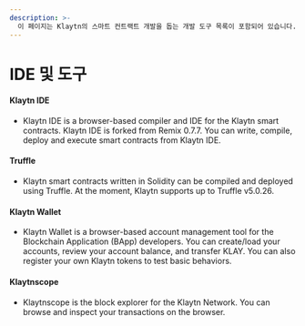 ```yaml
---
description: >-
  이 페이지는 Klaytn의 스마트 컨트랙트 개발을 돕는 개발 도구 목록이 포함되어 있습니다.
---
```


# IDE 및 도구

#### Klaytn IDE

* Klaytn IDE is a browser-based compiler and IDE for the Klaytn smart contracts. Klaytn IDE is forked from Remix 0.7.7. You can write, compile, deploy and execute smart contracts from Klaytn IDE. 

#### Truffle

* Klaytn smart contracts written in Solidity can be compiled and deployed using Truffle. At the moment, Klaytn supports up to Truffle v5.0.26.

#### Klaytn Wallet

* Klaytn Wallet is a browser-based account management tool for the Blockchain Application (BApp) developers. You can create/load your accounts, review your account balance, and transfer KLAY. You can also register your own Klaytn tokens to test basic behaviors.

#### Klaytnscope

* Klaytnscope is the block explorer for the Klaytn Network. You can browse and inspect your transactions on the browser.